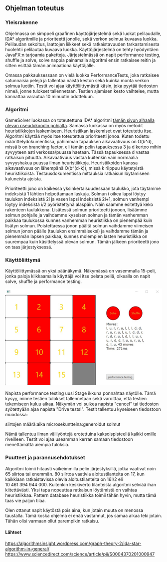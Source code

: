 ## Ohjelman toteutus

### Yleisrakenne
Ohjelmassa on simppeli graafinen käyttöjärjestelmä sekä luokat pelilaudalle, IDA* algoritmille ja prioriteetti jonolle, sekä verkon solmua kuvaava luokka. Pelilaudan sekoitus, laattojen liikkeet sekä ratkaistavuuden tarkastamisesta huolehtii pelilautaa kuvaava luokka. Käyttöjärjestelmä on tehty hyödyntäen JavaFX:n tarjoamia paketteja. Järjestelmässä on napit performance testing, shuffle ja solve, solve nappia painamalla algoritmi ensin ratkaisee reitin ja sitten esittää tämän animaationa käyttäjälle.

Omassa pakkauksessaan on vielä luokka PerformanceTests, joka ratkaisee satunnaisia pelejä ja tallentaa näistä keston sekä kuinka monta verkon solmua luotiin. Testit voi ajaa käyttöliittymästä käsin, joka pyytää tiedoston nimeä, jonne tulokset tallennetaan. Testien ajamisen kesto vaihtelee, mutta kannattaa varautua 10 minuutin odotteluun.

### Algoritmi
GameSolver luokassa on toteutettuna IDA* algoritmi [tämän sivun alhaalla olevan pseudokoodin pohjalta](https://algorithmsinsight.wordpress.com/graph-theory-2/ida-star-algorithm-in-general/). Samassa luokassa on myös metodit heuristiikkojen laskemiseen. Heuristiikan laskemiset ovat toteutettu itse. Algoritmi käyttää myös itse toteutettua prioriteetti jonoa. Kuten todettu määrittelydokumentissa, pahimman tapauksen aikavaativuus on O(b^d), missä b on branching factor, eli tämän pelin tapauksessa 3 ja d kertoo mihin syvyyteen asti verkossa/puussa haetaan. Tässä tapauksessa d vastaa ratkaisun pituutta. Aikavaativuus vastaa kuitenkin vain normaalia syvyyshakua puussa ilman heuristiikkoja. Heuristiikoiden kanssa aikavaativuus on lähempänä O(b^(d-k)), missä k riippuu käytetyistä heuristiikoista. Testausdokumentissa mittauksia ratkaisun löytämiseen kuluneista ajoista.

Prioriteetti jono on kaikessa yksinkertaisuudessaan taulukko, jota täytämme indeksistä 1 lähtien helpottamaan laskuja. Solmun i oikea lapsi löytyy taulukon indeksistä 2i ja vasen lapsi indeksistä 2i+1, solmun vanhempi löytyy indeksistä i/2 pyöristettynä alaspäin. Näin saamme esitettyä keko rakenteen taulukkona. Lisätessä solmun prioriteetti jonoon, lisäämme solmun pohjalle ja vaihdamme kyseisen solmun ja tämän vanhemman paikkaa taulukossa kunnes vanhemman heuristiikka on pienempää kuin lisätyn solmun. Poistettaessa jonon päältä solmun vaihdamme viimeisen solmun jonon päälle (taulukon ensimmäiseksi) ja vaihdamme tämän ja pienemmän lapsen paikkaa, kunnes molempien lasten heuristiikka on suurempaa kuin käsittelyssä olevan solmun. Tämän jälkeen prioriteetti jono on taas järjestyksessä.

### Käyttöliittymä
Käyttöliittymässä on yksi päänäkymä. Näkymässä on vasemmalla 15-peli, jonka paloja klikkaamalla käyttäjä voi itse pelata peliä, oikealla on napit solve, shuffle ja performance testing.

![näkymä](https://github.com/Birgitt4/TiraBK/blob/main/dokumentaatio/Kuvat/solved.jpg)

Napista performance testing uusi Stage ikkuna ponnahtaa näytölle. Tämä kysyy, minne testien tulokset tallennetaan sekä varoittaa, että testien tekemiseen kuluu aikaa. Näkymän voi sulkea napista "cancel" tai tiedoston syötettyään ajaa napista "Drive tests!". Testit tallentuu kyseiseen tiedostoon muodossa:

siirtojen määrä:aika microsekuntteina:generoidut solmut

Nämä tallentuu ilman välilyöntejä erotettuina kaksoispisteellä kaikki omille riveilleen. Testit voi ajaa useamman kerran samaan tiedostoon menettämättä aiempia tuloksia.

### Puutteet ja parannusehdotukset
Algoritmi toimii hitaasti vaikeimmilla pelin järjestyksillä, jotka vaativat noin 65 siirtoa tai enemmän. 80 siirtoa vaativia aloitustilanteita on 17, kun kaikkiaan ratkaistavissa olevia aloitustilanteita on 16!/2 eli 10 461 394 944 000. Kuitenkin keskiverto tilanteista algoritmi selviää ihan kiitettävästi. Yksi tapa nopeuttaa ratkaisun löytämistä on vaihtaa heuristiikkaa. Pattern database heuristiikka toimii tähän hyvin, mutta tämä taas vie paljon tilaa.

Olen ottanut napit käytöstä pois aina, kun jotain muuta on menossa taustalla. Tämä koska ohjelma ei enää vastannut, jos samaa aikaa teki jotain. Tähän olisi varmaan ollut parempikin ratkaisu.

#### Lähteet
https://algorithmsinsight.wordpress.com/graph-theory-2/ida-star-algorithm-in-general/
https://www.sciencedirect.com/science/article/pii/S0004370201000947
